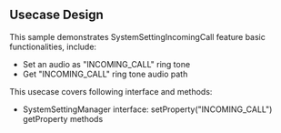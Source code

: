 ## Usecase Design

This sample demonstrates SystemSettingIncomingCall feature basic functionalities, include:

* Set an audio as "INCOMING_CALL" ring tone
* Get "INCOMING_CALL" ring tone audio path

This usecase covers following interface and methods:

* SystemSettingManager interface: setProperty("INCOMING_CALL") getProperty methods
